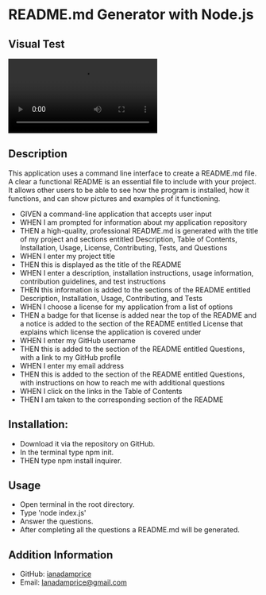 # README.md Generator with Node.js

## Visual Test
![Professional ReadmeGenerator Demo](develop/Professional-README-Generator-Test.mp4)
## Description
This application uses a command line interface to create a README.md file. A clear a functional README is an essential file to include with your project. It allows other users to be able to see how the program is installed, how it functions, and can show pictures and examples of it functioning. 

- GIVEN a command-line application that accepts user input
- WHEN I am prompted for information about my application repository
- THEN a high-quality, professional README.md is generated with the title of my project and sections entitled Description, Table of Contents, Installation, Usage, License, Contributing, Tests, and Questions
- WHEN I enter my project title
- THEN this is displayed as the title of the README
-  WHEN I enter a description, installation instructions, usage information, contribution guidelines, and test instructions
-  THEN this information is added to the sections of the README entitled Description, Installation, Usage, Contributing, and Tests
-  WHEN I choose a license for my application from a list of options
-  THEN a badge for that license is added near the top of the README and a notice is added to the section of the README entitled License that explains which license the application is covered under
-  WHEN I enter my GitHub username
-  THEN this is added to the section of the README entitled Questions, with a link to my GitHub profile
-  WHEN I enter my email address
- THEN this is added to the section of the README entitled Questions, with instructions on how to reach me with additional questions
- WHEN I click on the links in the Table of Contents
- THEN I am taken to the corresponding section of the README

## Installation:
- Download it via the repository on GitHub.
- In the terminal type npm init.
- THEN type npm install inquirer.

## Usage 
- Open terminal in the root directory.
- Type 'node index.js'
- Answer the questions.
- After completing all the questions a README.md will be generated.

## Addition Information
- GitHub: [ianadamprice](https://github.com/ianadamprice)
- Email: Ianadamprice@gmail.com